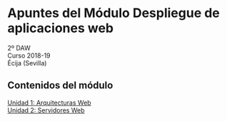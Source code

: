 # Apuntes del Módulo Despliegue de aplicaciones web

2º DAW  
Curso 2018-19  
Écija (Sevilla)

## Contenidos del módulo

[Unidad 1: Arquitecturas Web](1.ARQUITECTURA.md)  
[Unidad 2: Servidores Web](2.SERVIDORES.md)  
